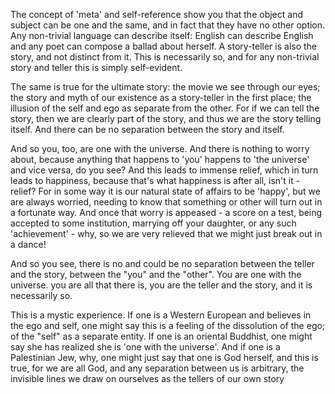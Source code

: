 <span class='start'>The</span> concept of 'meta' and self-reference show you that the object and subject can be one and the same, and in fact that they have no other option. Any non-trivial language can describe itself: English can describe English and any poet can compose a ballad about herself. A story-teller is also the story, and not distinct from it. This is necessarily so, and for any non-trivial story and teller this is simply self-evident.

The same is true for the ultimate story: the movie we see through our eyes; the story and myth of our existence as a story-teller in the first place; the illusion of the self and ego as separate from the other. For if we can tell the story, then we are clearly part of the story, and thus we are the story telling itself. And there can be no separation between the story and itself.

And so you, too, are one with the universe. And there is nothing to worry about, because anything that happens to 'you' happens to 'the universe' and vice versa, do you see? And this leads to immense relief, which in turn leads to happiness, because that's what happiness is after all, isn't it - relief? For in some way it is our natural state of affairs to be 'happy', but we are always worried, needing to know that something or other will turn out in a fortunate way. And once that worry is appeased - a score on a test, being accepted to some institution, marrying off your daughter, or any such 'achievement' - why, so we are very relieved that we might just break out in a dance!

And so you see, there is no and could be no separation between the teller and the story, between the "you" and the "other". You are one with the universe. you are all that there is, you are the teller and the story, and it is necessarily so.

This is a mystic experience. If one is a Western European and believes in the ego and self, one might say this is a feeling of the dissolution of the ego; of the "self" as a separate entity. If one is an oriental Buddhist, one might say she has realized she is 'one with the universe'. And if one is a Palestinian Jew, why, one might just say that one is God herself, and this is true, for we are all God, and any separation between us is arbitrary, the invisible lines we draw on ourselves as the tellers of our own story